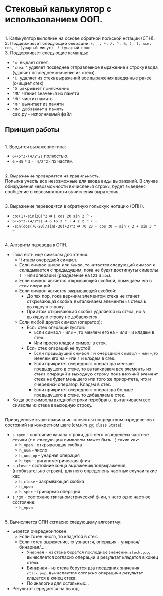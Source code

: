 # Cтековый калькулятор с использованием ООП.
<br>1. Калькулятор выполнен на основе обратной польской нотации (ОПН).
<br>2. Поддерживает следующие операции: `+, -, *, /, ^, %, ), (, sin, cos, ~ (унарный минус), ! (унарный плюс)` 
<br>3. Поддерживает следующие команды: 
  * `'='`     выдает ответ.
  * `'clear'` удаляет посдеднее отправленное выражение в строку ввода (удаляет последнее значение из стека).
  * `'C'`     удаляет из стека выражений все выражения введенные ранее (очищает стек)
  * `'Q'`     закрывает приложение
  * `'MR'`    чтение значения из памяти
  * `'MC'`    чистит память
  * `'M-'`    вычитает из памяти
  * `'M+'`    добавляет в память
<br> calc.py - исполняемый файл
## Принцип работы
<br>1. Вводится выражение типа: 
  * `6+45*3-(4/2^2)` полностью.
  * `6` `+` `45` `*` `3` `-` `(4/2^2)` по частям. 
  
<br>2. Выражение проверяется на правильность.
<br> Попытка учесть все невозможные для ввода виды выражений. В случае обнаружения невозможности вычисления строки,
будет выведено сообщение о невозможности вычисления выражения.

<br>3. Выражение переводится в обратную польскую нотацию (ОПН).
  * `cos(1)-sin(20)^2` => `1 cos 20 sin 2 ^ -`
  * `6+45*3-(4/2^2)` => `6 45 3 * + 4 2 2 ^ / -`
  * `-sin(cos(70-20)/sin(-20)+2)^3` => `70 20 - cos 20 ~ sin / 2 + sin 3 ^ ~`
  
<br>4. Алгоритм перевода в ОПН.
  * Пока есть ещё символы для чтения.
    * Читаем очередной символ.
    * Если символ цифра или буква, то читается следующий символ и складывается с предыдущим, пока не будут достигнуты символы `( )` или операции (разделение на `123` и `abc`).
    * Если символ является открывающей скобкой, помещаем его в стек операций.
    * Если символ является закрывающей скобкой:
      * До тех пор, пока верхним элементом стека не станет открывающая скобка, выталкиваем элементы из стека в выходную строку.
      * При этом открывающая скобка удаляется из стека, но в выходную строку не добавляется.
    * Если любой другой символ (оператор):
      * Если стек операций пустой:
        * Если символ `-` или `+`  ,то меняем его на `~` или `!` и кладем в стек.
        * Или просто кладем символ в стек.
      * Если стек операций не пустой:
        * Если предыдущий символ `(` и очередной символ `-` или `+`,то меняем его на `~` или `!` и кладем в стек.
        * Если приоритет очередного оператора меньше предыдущего в стеке, то выталкиваем все элементы из стека операций в выходную строку,
        пока верхний элемент стека не будет меньшего или того же приоритета, что и очередной оператор. Кладем в стек.
        * Если приоритет очередного оператора больше предыдущего в стеке, то добавляем в стек.
  * Когда все символы входной строки перебраны, выталкиваем все символы из стека в выходную строку.
  
  <br> Приведенные выше правила исполняются посредством определенных состояний на конкретном шаге (см.`RPN.py`; `class State`):
  * `s_open` - состояние начала строки, для него определены частные случаи (т.е. следующим символом может быть...) такие как:
    * `h_open` - открывающая скобка
    * `h_num` - число
    * `h_uno_op` - унарная операция
    * `h_tgm` - триганометрическая ф-ия
  * `s_close` - состояние конца выражения/подвыражения (необязательно строки), для него определены частные случаи такие как:
    * `h_close` - закрывающая скобка
    * `h_open`
    * `h_spec` - тринарная операция
  * `s_tgm` - состояние триганометрической ф-ии, у него одно частное состояние:
    * `h_open`

<br>5. Вычисляется ОПН согласно следующему алгоритму:
  * Берется очередной токен.
    * Если токен число, то кладется в стек.
    * Если токен выражение, то узнается, операция - унарная/бинарная/...:
      * Унарная - из стека берется последнее значение `stack.pop`, вычисляется согласно операции и результат кладется в конец стека.
      * Бинарная - из стека берутся два посдедних значения `stack.pop`, вычисляются согласно операциии результат кладется в конец стека.
      * По аналогии для остальных...
  * Результат передается на выход.
